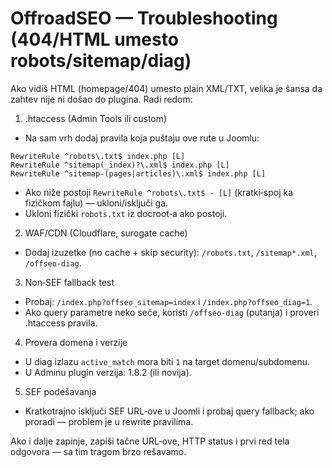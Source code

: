 # OffroadSEO — Troubleshooting (404/HTML umesto robots/sitemap/diag)

Ako vidiš HTML (homepage/404) umesto plain XML/TXT, velika je šansa da zahtev nije ni došao do plugina. Radi redom:

1) .htaccess (Admin Tools ili custom)

- Na sam vrh dodaj pravila koja puštaju ove rute u Joomlu:

```
RewriteRule ^robots\.txt$ index.php [L]
RewriteRule ^sitemap(_index)?\.xml$ index.php [L]
RewriteRule ^sitemap-(pages|articles)\.xml$ index.php [L]
```

- Ako niže postoji `RewriteRule ^robots\.txt$ - [L]` (kratki‑spoj ka fizičkom fajlu) — ukloni/isključi ga.
- Ukloni fizički `robots.txt` iz docroot‑a ako postoji.

2) WAF/CDN (Cloudflare, surogate cache)

- Dodaj izuzetke (no cache + skip security): `/robots.txt`, `/sitemap*.xml`, `/offseo-diag`.

3) Non‑SEF fallback test

- Probaj: `/index.php?offseo_sitemap=index` i `/index.php?offseo_diag=1`.
- Ako query parametre neko seče, koristi `/offseo-diag` (putanja) i proveri .htaccess pravila.

4) Provera domena i verzije

- U diag izlazu `active_match` mora biti `1` na target domenu/subdomenu.
- U Adminu plugin verzija: 1.8.2 (ili novija).

5) SEF podešavanja

- Kratkotrajno isključi SEF URL‑ove u Joomli i probaj query fallback; ako proradi — problem je u rewrite pravilima.

Ako i dalje zapinje, zapiši tačne URL‑ove, HTTP status i prvi red tela odgovora — sa tim tragom brzo rešavamo.
